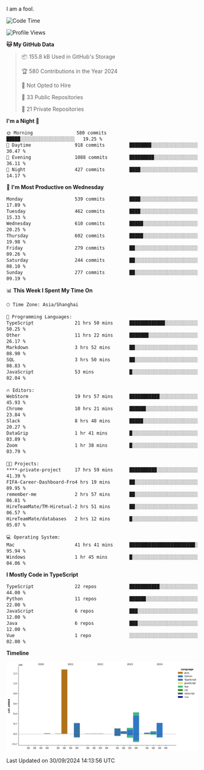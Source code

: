 I am a fool.

<!--START_SECTION:waka-->
![Code Time](http://img.shields.io/badge/Code%20Time-1%2C889%20hrs-blue)

![Profile Views](http://img.shields.io/badge/Profile%20Views-0-blue)

**🐱 My GitHub Data** 

> 📦 155.8 kB Used in GitHub's Storage 
 > 
> 🏆 580 Contributions in the Year 2024
 > 
> 🚫 Not Opted to Hire
 > 
> 📜 33 Public Repositories 
 > 
> 🔑 21 Private Repositories 
 > 
**I'm a Night 🦉** 

```text
🌞 Morning                580 commits         █████░░░░░░░░░░░░░░░░░░░░   19.25 % 
🌆 Daytime                918 commits         ████████░░░░░░░░░░░░░░░░░   30.47 % 
🌃 Evening                1088 commits        █████████░░░░░░░░░░░░░░░░   36.11 % 
🌙 Night                  427 commits         ████░░░░░░░░░░░░░░░░░░░░░   14.17 % 
```
📅 **I'm Most Productive on Wednesday** 

```text
Monday                   539 commits         ████░░░░░░░░░░░░░░░░░░░░░   17.89 % 
Tuesday                  462 commits         ████░░░░░░░░░░░░░░░░░░░░░   15.33 % 
Wednesday                610 commits         █████░░░░░░░░░░░░░░░░░░░░   20.25 % 
Thursday                 602 commits         █████░░░░░░░░░░░░░░░░░░░░   19.98 % 
Friday                   279 commits         ██░░░░░░░░░░░░░░░░░░░░░░░   09.26 % 
Saturday                 244 commits         ██░░░░░░░░░░░░░░░░░░░░░░░   08.10 % 
Sunday                   277 commits         ██░░░░░░░░░░░░░░░░░░░░░░░   09.19 % 
```


📊 **This Week I Spent My Time On** 

```text
🕑︎ Time Zone: Asia/Shanghai

💬 Programming Languages: 
TypeScript               21 hrs 50 mins      █████████████░░░░░░░░░░░░   50.25 % 
Other                    11 hrs 22 mins      ███████░░░░░░░░░░░░░░░░░░   26.17 % 
Markdown                 3 hrs 52 mins       ██░░░░░░░░░░░░░░░░░░░░░░░   08.90 % 
SQL                      3 hrs 50 mins       ██░░░░░░░░░░░░░░░░░░░░░░░   08.83 % 
JavaScript               53 mins             █░░░░░░░░░░░░░░░░░░░░░░░░   02.04 % 

🔥 Editors: 
WebStorm                 19 hrs 57 mins      ███████████░░░░░░░░░░░░░░   45.93 % 
Chrome                   10 hrs 21 mins      ██████░░░░░░░░░░░░░░░░░░░   23.84 % 
Slack                    8 hrs 48 mins       █████░░░░░░░░░░░░░░░░░░░░   20.27 % 
DataGrip                 1 hr 41 mins        █░░░░░░░░░░░░░░░░░░░░░░░░   03.89 % 
Zoom                     1 hr 38 mins        █░░░░░░░░░░░░░░░░░░░░░░░░   03.79 % 

🐱‍💻 Projects: 
****-private-project     17 hrs 59 mins      ██████████░░░░░░░░░░░░░░░   41.39 % 
FIFA-Career-Dashboard-Fro4 hrs 19 mins       ██░░░░░░░░░░░░░░░░░░░░░░░   09.95 % 
remember-me              2 hrs 57 mins       ██░░░░░░░░░░░░░░░░░░░░░░░   06.81 % 
HireTeamMate/TM-Hiretual-2 hrs 51 mins       ██░░░░░░░░░░░░░░░░░░░░░░░   06.57 % 
HireTeamMate/databases   2 hrs 12 mins       █░░░░░░░░░░░░░░░░░░░░░░░░   05.07 % 

💻 Operating System: 
Mac                      41 hrs 41 mins      ████████████████████████░   95.94 % 
Windows                  1 hr 45 mins        █░░░░░░░░░░░░░░░░░░░░░░░░   04.06 % 
```

**I Mostly Code in TypeScript** 

```text
TypeScript               22 repos            ███████████░░░░░░░░░░░░░░   44.00 % 
Python                   11 repos            ██████░░░░░░░░░░░░░░░░░░░   22.00 % 
JavaScript               6 repos             ███░░░░░░░░░░░░░░░░░░░░░░   12.00 % 
Java                     6 repos             ███░░░░░░░░░░░░░░░░░░░░░░   12.00 % 
Vue                      1 repo              ░░░░░░░░░░░░░░░░░░░░░░░░░   02.00 % 
```



**Timeline**

![Lines of Code chart](https://raw.githubusercontent.com/VeejaLiu/VeejaLiu/master/assets/bar_graph.png)


 Last Updated on 30/09/2024 14:13:56 UTC
<!--END_SECTION:waka-->
